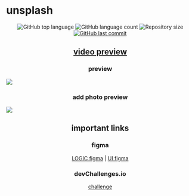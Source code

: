 # unsplash
<p align="center">
  <img alt="GitHub top language" src="https://img.shields.io/github/languages/top/pablowinck/unsplash.svg">
  
  <img alt="GitHub language count" src="https://img.shields.io/github/languages/count/pablowinck/unsplash.svg">
  
  <img alt="Repository size" src="https://img.shields.io/github/repo-size/pablowinck/unsplash.svg">

  <a href="https://github.com/pablowinck/gobarber/commits/master">
    <img alt="GitHub last commit" src="https://img.shields.io/github/last-commit/pablowinck/unsplash.svg">
  </a>
</p>


<h2 align="center"> <a href="https://www.youtube.com/watch?v=cBb3T7SjRbY">video preview</a> </h2>

<h3 align="center">preview</h3>
<img src="https://user-images.githubusercontent.com/70986781/165003571-633f9090-10f8-4d15-a668-0e941792cffa.png" />

<h3 align="center">add photo preview</h3>
<img src="https://user-images.githubusercontent.com/70986781/165003658-861be191-01a8-4936-8244-9bab496c825a.png" />

<p align="center"><h2 align="center">important links</h2></p>

<p align="center"><h3 align="center">figma</h3></p>
<p align="center">
<a href="https://www.figma.com/file/jkT71MbJ2wS2ozAj7jm6gI/Unsplash-Challenge?node-id=0%3A1">LOGIC figma</a>
  |
<a href="https://www.figma.com/file/a1xUD6nInLKRz6evFKKdir/My-unsplash?node-id=0%3A1">UI figma</a>
</p>

<p align="center"><h3 align="center">devChallenges.io</h3></p>
<p align="center">
<a href="https://devchallenges.io/challenges/rYyhwJAxMfES5jNQ9YsP">challenge</a>
</p>
